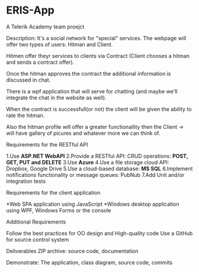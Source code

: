# ERIS-App
A Telerik Academy team proejct

Description: 
It's a social network for "special" services. The webpage will offer two types of users: Hitman and Client.

Hitmen offer theyr services to clients via Contract (Client chooses a hitman and sends a contract offer).

Once the hitman approves the contract the additional information is discussed in chat.

There is a wpf application that will serve for chatting (and maybe we'll integrate the chat in the website as well).

When the contract is successfull(or not) the client will be given the ability to rate the hitman.

Also the hitman profile will offer a greater functionallity then the Client -> will have gallery of picures and whatever more we can think of.


Requirements for the RESTful API

1.Use **ASP.NET WebAPI**
2.Provide a RESTful API: CRUD operations: **POST, GET, PUT and DELETE**
3.Use **Azure**
4.Use a file storage cloud API: Dropbox, Google Drive
5.Use a cloud-based database: **MS SQL**
6.Implement notifications functionality or message queues: PubNub
7.Add Unit and/or integration tests

Requirements for the client application

*Web SPA application using JavaScript
*Windows desktop application using WPF, Windows Forms or the console

Additional Requirements

  Follow the best practices for OO design and High-quality code
  Use a GitHub for source control system
  
Deliverables
  ZIP archive: source code, documentation
  
Demonstrate:
  The application, class diagram, source code, commits
